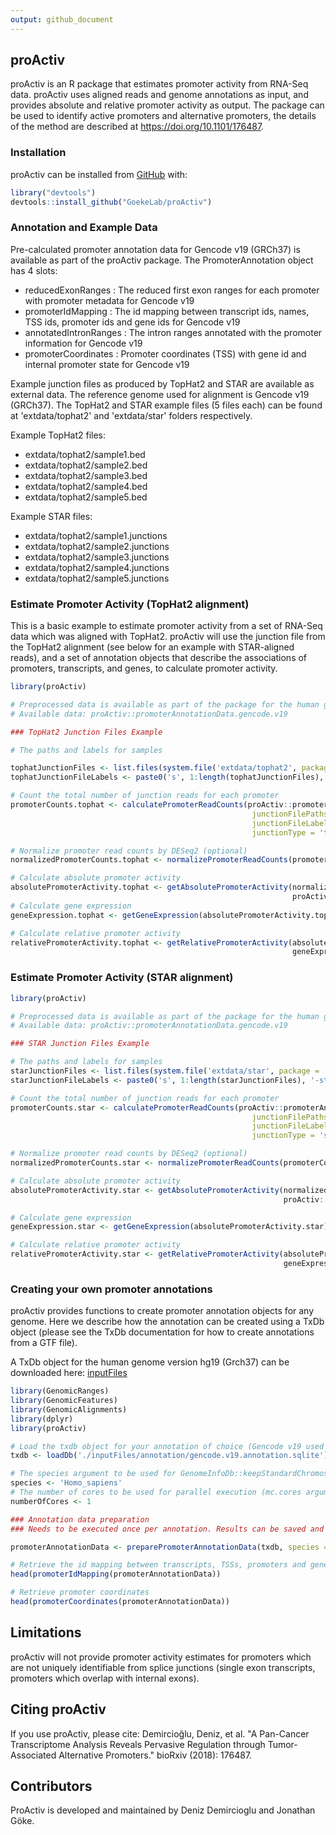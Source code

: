 ```yaml
---
output: github_document
---
```


<!-- README.md is generated from README.Rmd. Please edit that file -->


## proActiv

<!-- badges: start -->
<!-- badges: end -->

proActiv is an R package that estimates promoter activity from RNA-Seq data. proActiv uses aligned reads and genome annotations as input, and provides absolute and relative promoter activity as output. The package can be used to identify active promoters and alternative promoters, the details of the method are described at https://doi.org/10.1101/176487.

### Installation

proActiv can be installed from [GitHub](https://github.com/) with:

``` r
library("devtools")
devtools::install_github("GoekeLab/proActiv")
```
### Annotation and Example Data

Pre-calculated promoter annotation data for Gencode v19 (GRCh37) is available as part of the proActiv package. The PromoterAnnotation object has 4 slots:

 - reducedExonRanges : The reduced first exon ranges for each promoter with promoter metadata for Gencode v19
 - promoterIdMapping : The id mapping between transcript ids, names, TSS ids, promoter ids and gene ids for Gencode v19
 - annotatedIntronRanges : The intron ranges annotated with the promoter information for Gencode v19
 - promoterCoordinates : Promoter coordinates (TSS) with gene id and internal promoter state for Gencode v19

Example junction files as produced by TopHat2 and STAR are available as external data. The reference genome used for alignment is Gencode v19 (GRCh37).
The TopHat2 and STAR example files (5 files each) can be found at 'extdata/tophat2' and 'extdata/star' folders respectively.

Example TopHat2 files:

- extdata/tophat2/sample1.bed
- extdata/tophat2/sample2.bed
- extdata/tophat2/sample3.bed
- extdata/tophat2/sample4.bed
- extdata/tophat2/sample5.bed

Example STAR files:

- extdata/tophat2/sample1.junctions
- extdata/tophat2/sample2.junctions
- extdata/tophat2/sample3.junctions
- extdata/tophat2/sample4.junctions
- extdata/tophat2/sample5.junctions

### Estimate Promoter Activity (TopHat2 alignment)

This is a basic example to estimate promoter activity from a set of RNA-Seq data which was aligned with TopHat2. proActiv will use the junction file from the TopHat2 alignment (see below for an example with STAR-aligned reads), and a set of annotation objects that describe the associations of promoters, transcripts, and genes, to calculate promoter activity.



```r
library(proActiv)

# Preprocessed data is available as part of the package for the human genome (hg19):
# Available data: proActiv::promoterAnnotationData.gencode.v19

### TopHat2 Junction Files Example

# The paths and labels for samples

tophatJunctionFiles <- list.files(system.file('extdata/tophat2', package = 'proActiv'), full.names = TRUE)
tophatJunctionFileLabels <- paste0('s', 1:length(tophatJunctionFiles), '-tophat')

# Count the total number of junction reads for each promoter
promoterCounts.tophat <- calculatePromoterReadCounts(proActiv::promoterAnnotationData.gencode.v19,
                                                      junctionFilePaths = tophatJunctionFiles,
                                                      junctionFileLabels =  tophatJunctionFileLabels,
                                                      junctionType = 'tophat')

# Normalize promoter read counts by DESeq2 (optional)
normalizedPromoterCounts.tophat <- normalizePromoterReadCounts(promoterCounts.tophat)

# Calculate absolute promoter activity
absolutePromoterActivity.tophat <- getAbsolutePromoterActivity(normalizedPromoterCounts.tophat,
                                                               proActiv::promoterAnnotationData.gencode.v19)
# Calculate gene expression
geneExpression.tophat <- getGeneExpression(absolutePromoterActivity.tophat)

# Calculate relative promoter activity
relativePromoterActivity.tophat <- getRelativePromoterActivity(absolutePromoterActivity.tophat,
                                                               geneExpression.tophat)

```


### Estimate Promoter Activity (STAR alignment)


```r
library(proActiv)

# Preprocessed data is available as part of the package for the human genome (hg19):
# Available data: proActiv::promoterAnnotationData.gencode.v19

### STAR Junction Files Example

# The paths and labels for samples
starJunctionFiles <- list.files(system.file('extdata/star', package = 'proActiv'), full.names = TRUE)
starJunctionFileLabels <- paste0('s', 1:length(starJunctionFiles), '-star')

# Count the total number of junction reads for each promoter
promoterCounts.star <- calculatePromoterReadCounts(proActiv::promoterAnnotationData.gencode.v19,
                                                      junctionFilePaths = starJunctionFiles,
                                                      junctionFileLabels =  starJunctionFileLabels,
                                                      junctionType = 'star')

# Normalize promoter read counts by DESeq2 (optional)
normalizedPromoterCounts.star <- normalizePromoterReadCounts(promoterCounts.star)

# Calculate absolute promoter activity
absolutePromoterActivity.star <- getAbsolutePromoterActivity(normalizedPromoterCounts.star,
                                                             proActiv::promoterAnnotationData.gencode.v19)

# Calculate gene expression
geneExpression.star <- getGeneExpression(absolutePromoterActivity.star)

# Calculate relative promoter activity
relativePromoterActivity.star <- getRelativePromoterActivity(absolutePromoterActivity.star,
                                                             geneExpression.star)

```


### Creating your own promoter annotations
proActiv provides functions to create promoter annotation objects for any genome. Here we describe how the annotation can be created using a TxDb object (please see the TxDb documentation for how to create annotations from a GTF file).

A TxDb object for the human genome version hg19 (Grch37) can be downloaded here:
[inputFiles](http://s3.ap-southeast-1.amazonaws.com/all-public-data.store.genome.sg/DemirciogluEtAl2019/annotations/gencode.v19.annotation.sqlite)


```r
library(GenomicRanges)
library(GenomicFeatures)
library(GenomicAlignments)
library(dplyr)
library(proActiv)

# Load the txdb object for your annotation of choice (Gencode v19 used here)
txdb <- loadDb('./inputFiles/annotation/gencode.v19.annotation.sqlite')

# The species argument to be used for GenomeInfoDb::keepStandardChromosomes
species <- 'Homo_sapiens'
# The number of cores to be used for parallel execution (mc.cores argument for parallel::mclappy), optional
numberOfCores <- 1

### Annotation data preparation
### Needs to be executed once per annotation. Results can be saved and loaded later for reuse

promoterAnnotationData <- preparePromoterAnnotationData(txdb, species = 'Homo_sapiens', numberOfCores = 1)

# Retrieve the id mapping between transcripts, TSSs, promoters and genes
head(promoterIdMapping(promoterAnnotationData))

# Retrieve promoter coordinates
head(promoterCoordinates(promoterAnnotationData))

```


## Limitations

proActiv will not provide promoter activity estimates for promoters which are not uniquely identifiable from splice junctions (single exon transcripts, promoters which overlap with internal exons).

## Citing proActiv

If you use proActiv, please cite:
Demircioğlu, Deniz, et al. "A Pan-Cancer Transcriptome Analysis Reveals Pervasive Regulation through Tumor-Associated Alternative Promoters." bioRxiv (2018): 176487.

## Contributors

ProActiv is developed and maintained by Deniz Demircioglu and Jonathan Göke.
